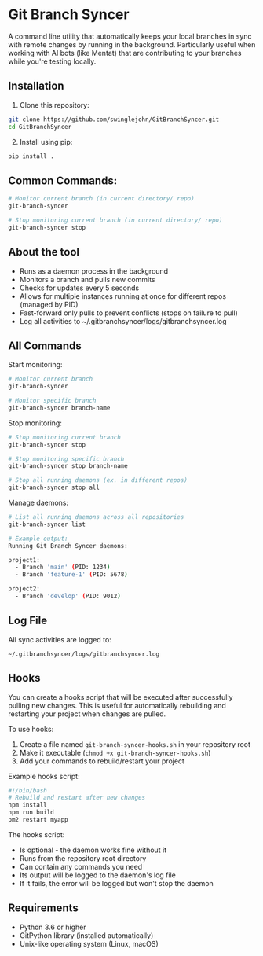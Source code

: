 # Git Branch Syncer

A command line utility that automatically keeps your local branches in sync with remote changes by running in the background. Particularly useful when working with AI bots (like Mentat) that are contributing to your branches while you're testing locally.

## Installation

1. Clone this repository:
```bash
git clone https://github.com/swinglejohn/GitBranchSyncer.git
cd GitBranchSyncer
```

2. Install using pip:
```bash
pip install .
```


## Common Commands:
```bash
# Monitor current branch (in current directory/ repo)
git-branch-syncer

# Stop monitoring current branch (in current directory/ repo)
git-branch-syncer stop
```

## About the tool

- Runs as a daemon process in the background
- Monitors a branch and pulls new commits
- Checks for updates every 5 seconds
- Allows for multiple instances running at once for different repos (managed by PID)
- Fast-forward only pulls to prevent conflicts (stops on failure to pull)
- Log all activities to ~/.gitbranchsyncer/logs/gitbranchsyncer.log

## All Commands 

Start monitoring:
```bash
# Monitor current branch
git-branch-syncer

# Monitor specific branch
git-branch-syncer branch-name
```

Stop monitoring:
```bash
# Stop monitoring current branch
git-branch-syncer stop

# Stop monitoring specific branch
git-branch-syncer stop branch-name

# Stop all running daemons (ex. in different repos)
git-branch-syncer stop all
```

Manage daemons:
```bash
# List all running daemons across all repositories
git-branch-syncer list

# Example output:
Running Git Branch Syncer daemons:

project1:
  - Branch 'main' (PID: 1234)
  - Branch 'feature-1' (PID: 5678)

project2:
  - Branch 'develop' (PID: 9012)
```

## Log File

All sync activities are logged to:
```
~/.gitbranchsyncer/logs/gitbranchsyncer.log
```

## Hooks

You can create a hooks script that will be executed after successfully pulling new changes. This is useful for automatically rebuilding and restarting your project when changes are pulled.

To use hooks:
1. Create a file named `git-branch-syncer-hooks.sh` in your repository root
2. Make it executable (`chmod +x git-branch-syncer-hooks.sh`)
3. Add your commands to rebuild/restart your project

Example hooks script:
```bash
#!/bin/bash
# Rebuild and restart after new changes
npm install
npm run build
pm2 restart myapp
```

The hooks script:
- Is optional - the daemon works fine without it
- Runs from the repository root directory
- Can contain any commands you need
- Its output will be logged to the daemon's log file
- If it fails, the error will be logged but won't stop the daemon

## Requirements

- Python 3.6 or higher
- GitPython library (installed automatically)
- Unix-like operating system (Linux, macOS)
